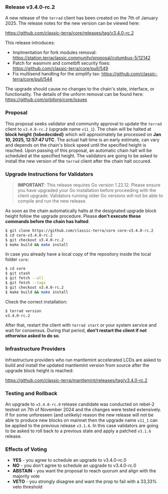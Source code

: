 ### Release v3.4.0-rc.2

A new release of the `terrad` client has been created on the 7th of January 2025. The release notes for the new version can be viewed here:

https://github.com/classic-terra/core/releases/tag/v3.4.0-rc.2

This release introduces:
- Implmentation for fork modules removal: https://station.terraclassic.community/proposal/columbus-5/12142
- Patch for wasmvm and cometbft security fixes: https://github.com/classic-terra/core/pull/549
- Fix multisend handling for the simplify tax: https://github.com/classic-terra/core/pull/544
 
The upgrade should cause no changes to the chain's state, interface, or functionality. The details of the unform removal can be found here: https://github.com/orbitorg/core/issues

### Proposal

This proposal seeks validator and community approval to update the `terrad` client to `v3.4.0-rc.2` (upgrade name `v11_1`). The chain will be halted at **block height {tobedecided}**  which will approximately be processed on **Jan 10, 2025, 12:57:47 UTC**. The actual halt time is an early estimate, can vary and depends on the chain's block speed until the specified height is reached. Upon passing of this proposal, an automatic chain halt will be scheduled at the specified height. The validators are going to be asked to install the new version of the `terrad` client after the chain halt occured.

### Upgrade Instructions for Validators

> **IMPORTANT**: This release requires Go version 1.22.12. Please ensure you have upgraded your Go installation before proceeding with the client upgrade. Validators running older Go versions will not be able to compile and run the new release.

As soon as the chain automatically halts at the designated upgrade block height follow the upgrade procedure. Please **don't execute these commands before the chain has halted**:

```bash
$ git clone https://github.com/classic-terra/core core-v3.4.0-rc.2
$ cd core-v3.4.0-rc.2
$ git checkout v3.4.0-rc.2
$ make build && make install 
```

In case you already have a local copy of the repository inside the local folder `core`:

```bash
$ cd core
$ git stash
$ git fetch --all
$ git fetch --tags
$ git checkout v3.4.0-rc.2
$ make build && make install
```

Check the correct installation:

```bash
$ terrad version
v3.4.0-rc.2
```

After that, restart the client with `terrad start` or your system service and wait for consensus. During that period, **don't restart the client if not otherwise asked to do so**.

### Infrastructure Providers

Infrastructure providers who run mantlemint accelerated LCDs are asked to build and install the updated mantlemint version from source after the upgrade block height is reached:

https://github.com/classic-terra/mantlemint/releases/tag/v3.4.0-rc.2

### Testing and Rollback

An upgrade to `v3.4.0-rc.0` release candidate was conducted on rebel-2 testnet on 7th of November 2024 and the changes were tested extensively. If for some unforeseen (and unlikely) reason the new release will not be able to produce new blocks on mainnet then the upgrade name `v11_1` can be applied to the previous release `v3.1.6`. In this case validators are going to be asked to roll back to a previous state and apply a patched `v3.1.6` release.

### Effects of Voting

- **YES** - you agree to schedule an upgrade to v3.4.0-rc.0
- **NO** - you don't agree to schedule an upgrade to v3.4.0-rc.0
- **ABSTAIN** - you want the proposal to reach quorum and align with the majority vote
- **VETO** - you strongly disagree and want the prop to fail with a 33,33% veto threshold
